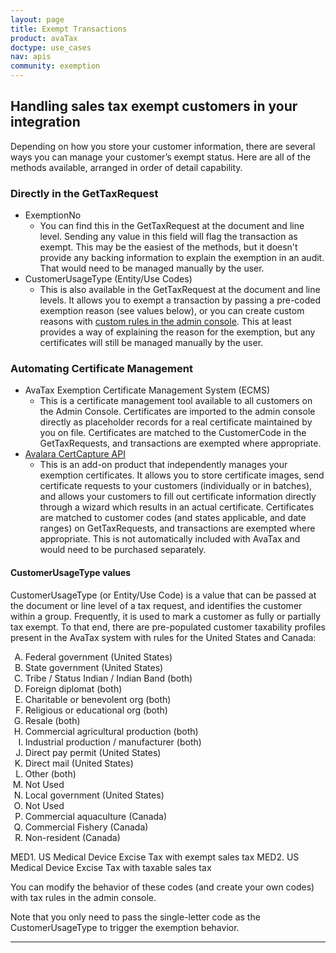 ```yaml
---
layout: page
title: Exempt Transactions
product: avaTax
doctype: use_cases
nav: apis
community: exemption
---
```

<h2>Handling sales tax exempt customers in your integration</h2>
Depending on how you store your customer information, there are several ways you can manage your customer’s exempt status. Here are all of the methods available, arranged in order of detail capability.
<h3>Directly in the GetTaxRequest</h3>
<ul>
	<li>ExemptionNo
<ul>
	<li>You can find this in the GetTaxRequest at the document and line level. Sending any value in this field will flag the transaction as exempt. This may be the easiest of the methods, but it doesn't provide any backing information to explain the exemption in an audit. That would need to be managed manually by the user.</li>
</ul>
</li>
	<li>CustomerUsageType (Entity/Use Codes)
<ul>
	<li>This is also available in the GetTaxRequest at the document and line levels. It allows you to exempt a transaction by passing a pre-coded exemption reason (see values below), or you can create custom reasons with <a href="https://help.avalara.com/000_AvaTax_Calc/000AvaTaxCalc_User_Guide/051_Select_AvaTax_System_Tax_Codes/Add_Tax_Rules?origin=deflection#Add_an_exempt_entity_tax_rule">custom rules in the admin console</a>. This at least provides a way of explaining the reason for the exemption, but any certificates will still be managed manually by the user.</li>
</ul>
</li>
</ul>
<h3>Automating Certificate Management</h3>
<ul>
	<li>AvaTax Exemption Certificate Management System (ECMS)
<ul>
	<li>This is a certificate management tool available to all customers on the Admin Console. Certificates are imported to the admin console directly as placeholder records for a real certificate maintained by you on file. Certificates are matched to the CustomerCode in the GetTaxRequests, and transactions are exempted where appropriate.</li>
</ul>
</li>
	<li><a href="/certcapture/">Avalara CertCapture API</a>
<ul>
	<li>This is an add-on product that independently manages your exemption certificates. It allows you to store certificate images, send certificate requests to your customers (individually or in batches), and allows your customers to fill out certificate information directly through a wizard which results in an actual certificate. Certificates are matched to customer codes (and states applicable, and date ranges) on GetTaxRequests, and transactions are exempted where appropriate. This is not automatically included with AvaTax and would need to be purchased separately.</li>
</ul>
</li>
</ul>
<h4><a name="CustomerUsageType"></a>CustomerUsageType values</h4>
CustomerUsageType (or Entity/Use Code) is a value that can be passed at the document or line level of a tax request, and identifies the customer within a group. Frequently, it is used to mark a customer as fully or partially tax exempt. To that end, there are pre-populated customer taxability profiles present in the AvaTax system with rules for the United States and Canada:
<ol type="A">
	<li>Federal government (United States)</li>
	<li>State government (United States)</li>
	<li>Tribe / Status Indian / Indian Band (both)</li>
	<li>Foreign diplomat (both)</li>
	<li>Charitable or benevolent org (both)</li>
	<li>Religious or educational org (both)</li>
	<li>Resale (both)</li>
	<li>Commercial agricultural production (both)</li>
	<li>Industrial production / manufacturer (both)</li>
	<li>Direct pay permit (United States)</li>
	<li>Direct mail (United States)</li>
	<li>Other (both)</li>
	<li>Not Used</li>
	<li>Local government (United States)</li>
	<li>Not Used</li>
	<li>Commercial aquaculture (Canada)</li>
	<li>Commercial Fishery (Canada)</li>
	<li>Non-resident (Canada)</li>
</ol>
MED1. US Medical Device Excise Tax with exempt sales tax
MED2. US Medical Device Excise Tax with taxable sales tax

You can modify the behavior of these codes (and create your own codes) with tax rules in the admin console.

Note that you only need to pass the single-letter code as the CustomerUsageType to trigger the exemption behavior.

<hr />
